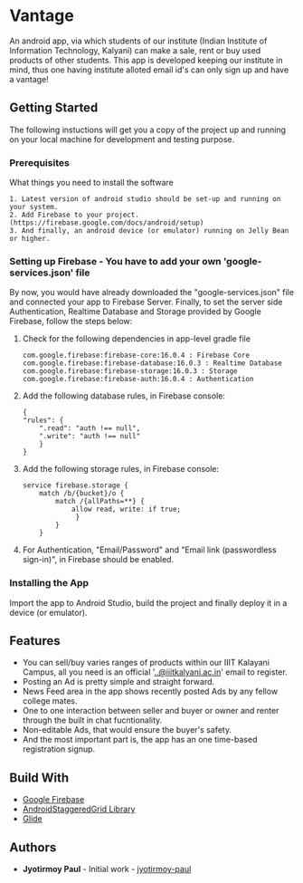 # Vantage 
An android app, via which students of our institute (Indian Institute of Information Technology, Kalyani) can make a sale, rent or buy used products of other students. This app is developed keeping our institute in mind, thus one having institute alloted email id's can only sign up and have a vantage!
## Getting Started
The following instuctions will get you a copy of the project up and running on your local machine for development and testing purpose.
### Prerequisites
What things you need to install the software
```
1. Latest version of android studio should be set-up and running on your system.
2. Add Firebase to your project. (https://firebase.google.com/docs/android/setup)
3. And finally, an android device (or emulator) running on Jelly Bean or higher.
```
### Setting up Firebase - You have to add your own 'google-services.json' file
By now, you would have already downloaded the "google-services.json" file and connected your app to Firebase Server. Finally, to set the server side Authentication, Realtime Database and Storage provided by Google Firebase, follow the steps below:
1. Check for the following dependencies in app-level gradle file
     ```
     com.google.firebase:firebase-core:16.0.4 : Firebase Core
    com.google.firebase:firebase-database:16.0.3 : Realtime Database
    com.google.firebase:firebase-storage:16.0.3 : Storage
    com.google.firebase:firebase-auth:16.0.4 : Authentication
    ```
2. Add the following database rules, in Firebase console:
    ```
    {
    "rules": {
        ".read": "auth !== null",
        ".write": "auth !== null"
        }
    }
    ```
3. Add the following storage rules, in Firebase console:
    ```
    service firebase.storage {
        match /b/{bucket}/o {
            match /{allPaths=**} {
                allow read, write: if true;
                 }
            }
        }
    ```
4. For Authentication, "Email/Password"  and "Email link (passwordless sign-in)", in Firebase should be enabled.
### Installing the App
Import the app to Android Studio, build the project and finally deploy it in a device (or emulator).
## Features
* You can sell/buy varies ranges of products within our IIIT Kalayani Campus, all you need is an official '..@iiitkalyani.ac.in' email to register.
* Posting an Ad is pretty simple and straight forward.
* News Feed area in the app shows recently posted Ads by any fellow college mates.
* One to one interaction between seller and buyer or owner and renter through the built in chat fucntionality.
* Non-editable Ads, that would ensure the buyer's safety.
* And the most important part is, the app has an one time-based registration signup.
##  Build With
* [Google Firebase](https://firebase.google.com/)
* [AndroidStaggeredGrid Library](https://github.com/etsy/AndroidStaggeredGrid)
* [Glide](https://github.com/bumptech/glide)
## Authors
* **Jyotirmoy Paul** - Initial work - [jyotirmoy-paul](https://github.com/jyotirmoy-paul)
